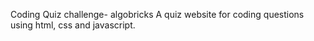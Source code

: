 Coding Quiz challenge- algobricks
A quiz website for coding questions using html, css and javascript.
